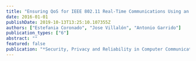 ```yaml
---
title: "Ensuring QoS for IEEE 802.11 Real-Time Communications Using an AIFSN Prediction Scheme"
date: 2016-01-01
publishDate: 2019-10-13T13:25:10.107355Z
authors: ["Estefania Coronado", "Jose Villalón", "Antonio Garrido"]
publication_types: ["6"]
abstract: ""
featured: false
publication: "*Security, Privacy and Reliability in Computer Communications and Networks.*"
---
```


